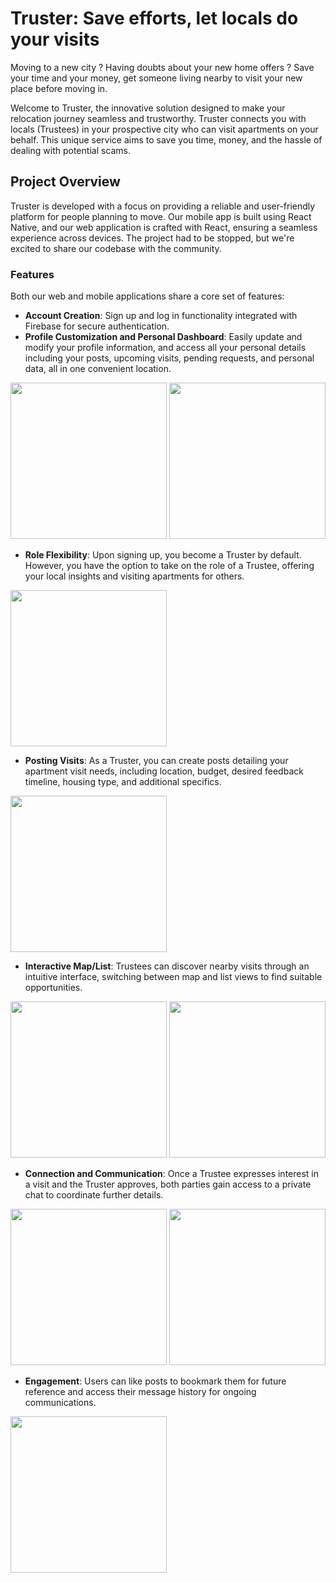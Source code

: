 # Truster: Save efforts, let locals do your visits

Moving to a new city ? Having doubts about your new home offers ?
Save your time and your money, get someone living nearby to visit your new place before moving in.

Welcome to Truster, the innovative solution designed to make your relocation journey seamless and trustworthy. Truster connects you with locals (Trustees) in your prospective city who can visit apartments on your behalf. This unique service aims to save you time, money, and the hassle of dealing with potential scams.

## Project Overview

Truster is developed with a focus on providing a reliable and user-friendly platform for people planning to move. Our mobile app is built using React Native, and our web application is crafted with React, ensuring a seamless experience across devices. The project had to be stopped, but we're excited to share our codebase with the community.

### Features

Both our web and mobile applications share a core set of features:

- **Account Creation**: Sign up and log in functionality integrated with Firebase for secure authentication.
- **Profile Customization and Personal Dashboard**: Easily update and modify your profile information, and access all your personal details including your posts, upcoming visits, pending requests, and personal data, all in one convenient location.

<img src="https://github.com/RasanYo/Truster/assets/25123133/12671432-280c-43e4-8b5b-bd337bf9d379" width="250">    <img src="https://github.com/RasanYo/Truster/assets/25123133/94fddae4-cd0c-422d-a37f-0d63f6e04be5" width="250">

- **Role Flexibility**: Upon signing up, you become a Truster by default. However, you have the option to take on the role of a Trustee, offering your local insights and visiting apartments for others.

<img src="https://github.com/RasanYo/Truster/assets/25123133/9b5d7de4-e8eb-4750-944a-d866190fb493" width="250">

- **Posting Visits**: As a Truster, you can create posts detailing your apartment visit needs, including location, budget, desired feedback timeline, housing type, and additional specifics.

<img src="https://github.com/RasanYo/Truster/assets/25123133/9826eba9-3b10-425e-86d5-dbd8c894a22b" width="250">

- **Interactive Map/List**: Trustees can discover nearby visits through an intuitive interface, switching between map and list views to find suitable opportunities.

<img src="https://github.com/RasanYo/Truster/assets/25123133/4c32a172-da66-4823-9cda-218446796b74" width="250"> <img src="https://github.com/RasanYo/Truster/assets/25123133/ea8b9cf9-2f94-4657-ae94-33b0b4b7b6be" width="250">

- **Connection and Communication**: Once a Trustee expresses interest in a visit and the Truster approves, both parties gain access to a private chat to coordinate further details.

<img src="https://github.com/RasanYo/Truster/assets/25123133/a2685796-c3d0-4972-9588-7d34effd5a45" width="250"> <img src="https://github.com/RasanYo/Truster/assets/25123133/a436a005-399c-4a26-bb59-41571922da26" width="250">

- **Engagement**: Users can like posts to bookmark them for future reference and access their message history for ongoing communications.

<img src="https://github.com/RasanYo/Truster/assets/25123133/90c6d81a-d3b8-41c7-ba75-a8f0ac6100e8" width="250">


